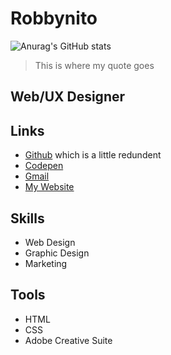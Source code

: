 # Robbynito

![Anurag's GitHub stats](https://github-readme-stats.vercel.app/api?username=anuraghazra&show_icons=true)

> This is where my quote goes
## Web/UX Designer
## Links
* [Github](https://github.com/Robbynito/Robbynito) which is a little redundent
* [Codepen](codepen.io/Robbyn-Yeager)
* [Gmail](robbynito@gmail.com)
* [My Website](robbynito.me)

## Skills
* Web Design
* Graphic Design
* Marketing

## Tools
* HTML
* CSS
* Adobe Creative Suite